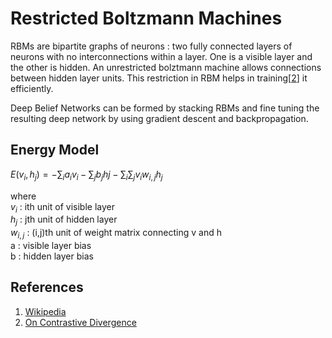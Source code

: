 # Restricted Boltzmann Machines

RBMs are bipartite graphs of neurons : two fully connected layers of neurons with no interconnections within a layer. One is a visible layer and the other is hidden. An unrestricted bolztmann machine allows connections between hidden layer units. This restriction in RBM helps in training[[2](http://www.cs.toronto.edu/~fritz/absps/cdmiguel.pdf)] it efficiently.

Deep Belief Networks can be formed by stacking RBMs and fine tuning the resulting deep network by using gradient descent and backpropagation.

## Energy Model

$E(v_{i},h_{j}) = -\sum_{i} a_{i}v_{i} - \sum_{j} b_{j}h{j} - \sum_{i}\sum_{j} v_{i}w_{i,j}h_{j}$

where <br />
$v_{i}$ : ith unit of visible layer<br />
$h_{j}$ : jth unit of hidden  layer<br />
$w_{i,j}$ : (i,j)th unit of weight matrix connecting v and h<br />
a : visible layer bias<br />
b : hidden  layer bias<br />


## References

1. [Wikipedia](http://www.wikiwand.com/en/Restricted_Boltzmann_machine)
2. [On Contrastive Divergence](http://www.cs.toronto.edu/~fritz/absps/cdmiguel.pdf)
